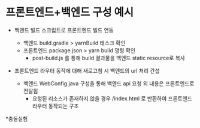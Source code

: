 # 프론트엔드+백엔드 구성 예시

* 백엔드 빌드 스크립트로 프론트엔드 빌드 연동
  * 백엔드 build.gradle > yarnBuild 태스크 확인
  * 프론트엔드 package.json > yarn build 명령 확인
    * post-build.js 를 통해 build 결과물을 백엔드 static resource로 복사

* 프론트엔드 라우터 동작에 대해 새로고침 시 백엔드의 url 처리 간섭
  * 백엔드 WebConfig.java 구성을 통해 백엔드 api 요청 외 내용은 프론트엔드로 전달됨
    * 요청된 리소스가 존재하지 않을 경우 /index.html 로 반환하여 프론트엔드 라우터 동작되는 구조

*충돌실험
